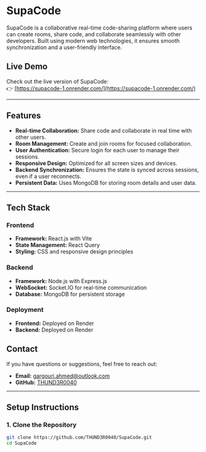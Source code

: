 # SupaCode

SupaCode is a collaborative real-time code-sharing platform where users can create rooms, share code, and collaborate seamlessly with other developers. Built using modern web technologies, it ensures smooth synchronization and a user-friendly interface.

## Live Demo
Check out the live version of SupaCode:  
👉 [https://supacode-1.onrender.com/](https://supacode-1.onrender.com/)

---

## Features
- **Real-time Collaboration:** Share code and collaborate in real time with other users.
- **Room Management:** Create and join rooms for focused collaboration.
- **User Authentication:** Secure login for each user to manage their sessions.
- **Responsive Design:** Optimized for all screen sizes and devices.
- **Backend Synchronization:** Ensures the state is synced across sessions, even if a user reconnects.
- **Persistent Data:** Uses MongoDB for storing room details and user data.

---

## Tech Stack

### Frontend
- **Framework:** React.js with Vite
- **State Management:** React Query
- **Styling:** CSS and responsive design principles

### Backend
- **Framework:** Node.js with Express.js
- **WebSocket:** Socket.IO for real-time communication
- **Database:** MongoDB for persistent storage

### Deployment
- **Frontend:** Deployed on Render
- **Backend:** Deployed on Render


## Contact
If you have questions or suggestions, feel free to reach out:

- **Email:** gargouri.ahmed@outlook.com
- **GitHub:** [THUND3R0040](https://github.com/THUND3R0040)
---
## Setup Instructions

### 1. Clone the Repository
```bash
git clone https://github.com/THUND3R0040/SupaCode.git
cd SupaCode




